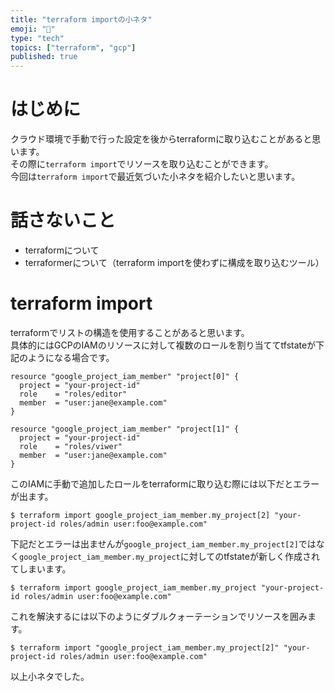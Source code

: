 ```yaml
---
title: "terraform importの小ネタ"
emoji: "🎨"
type: "tech"
topics: ["terraform", "gcp"]
published: true
---
```


# はじめに
クラウド環境で手動で行った設定を後からterraformに取り込むことがあると思います。  
その際に`terraform import`でリソースを取り込むことができます。  
今回は`terraform import`で最近気づいた小ネタを紹介したいと思います。  

# 話さないこと
* terraformについて
* terraformerについて（terraform importを使わずに構成を取り込むツール）

# terraform import
terraformでリストの構造を使用することがあると思います。  
具体的にはGCPのIAMのリソースに対して複数のロールを割り当ててtfstateが下記のようになる場合です。  
```
resource "google_project_iam_member" "project[0]" {
  project = "your-project-id"
  role    = "roles/editor"
  member  = "user:jane@example.com"
}

resource "google_project_iam_member" "project[1]" {
  project = "your-project-id"
  role    = "roles/viwer"
  member  = "user:jane@example.com"
}
```

このIAMに手動で追加したロールをterraformに取り込む際には以下だとエラーが出ます。  
```
$ terraform import google_project_iam_member.my_project[2] "your-project-id roles/admin user:foo@example.com"
```

下記だとエラーは出ませんが`google_project_iam_member.my_project[2]`ではなく`google_project_iam_member.my_project`に対してのtfstateが新しく作成されてしまいます。
```
$ terraform import google_project_iam_member.my_project "your-project-id roles/admin user:foo@example.com"
```

これを解決するには以下のようにダブルクォーテーションでリソースを囲みます。  
```
$ terraform import "google_project_iam_member.my_project[2]" "your-project-id roles/admin user:foo@example.com"
```

以上小ネタでした。  
